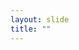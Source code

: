 ```yaml
---
layout: slide
title: ""
---
```


<section data-background-image="assets/images/Slide36.png" data-background-size="90%" data-background-position="center"></section>

